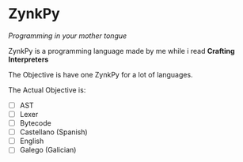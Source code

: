 # ZynkPy
*Programming in your mother tongue*

ZynkPy is a programming language made by me while i read **Crafting Interpreters**

The Objective is have one ZynkPy for a lot of languages.

The Actual Objective is:

- [ ] AST
- [ ] Lexer
- [ ] Bytecode
- [ ] Castellano (Spanish)
- [ ] English
- [ ] Galego (Galician)
